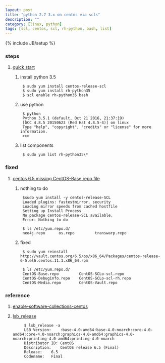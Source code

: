 ```yaml
---
layout: post
title: "python 2.7 3.x on centos via scls"
description: ""
category: [linux, python]
tags: [scl, centos, scl, rh-python, bash, list]
---
```

{% include JB/setup %}


### steps

1. [quick start](https://lists.centos.org/pipermail/centos-announce/2015-December/021555.html)

    1. install python 3.5

            $ sudo yum install centos-release-scl
            $ sudo yum install rh-python35
            $ scl enable rh-python35 bash

    1. use python

            $ python
            Python 3.5.1 (default, Oct 21 2016, 21:37:19)
            [GCC 4.8.5 20150623 (Red Hat 4.8.5-4)] on linux
            Type "help", "copyright", "credits" or "license" for more information.
            >>>

    1. list components

            $ sudo yum list rh-python35\*

### fixed

1. [centos 6.5 missing CentOS-Base.repo  file](http://www.linuxquestions.org/questions/linux-newbie-8/deleted-all-of-the-repos-in-yum-repos-d-how-to-restore-them-4175532866/)

    1. nothing to do

            $sudo yum install -y centos-release-SCL
            Loaded plugins: fastestmirror, security
            Loading mirror speeds from cached hostfile
            Setting up Install Process
            No package centos-release-SCL available.
            Error: Nothing to do

            $ ls /etc/yum.repo.d/
            neo4j.repo      os.repo         transwarp.repo

    1. fixed

            $ sudo yum reinstall http://vault.centos.org/6.5/os/x86_64/Packages/centos-release-6-5.el6.centos.11.1.x86_64.rpm

            $ ls /etc/yum.repo.d/
            CentOS-Base.repo         CentOS-SCLo-scl.repo
            CentOS-Debuginfo.repo    CentOS-SCLo-scl-rh.repo
            CentOS-Media.repo        CentOS-Vault.repo

### reference

1. [enable-software-collections-centos](http://xmodulo.com/enable-software-collections-centos.html)

1. [lsb_release](https://unix.stackexchange.com/questions/278061/how-can-i-enable-centos-release-scl-on-centos-6-7)

            $ lsb_release -a
            LSB Version:    :base-4.0-amd64:base-4.0-noarch:core-4.0-amd64:core-4.0-noarch:graphics-4.0-amd64:graphics-4.0-noarch:printing-4.0-amd64:printing-4.0-noarch
            Distributor ID: CentOS
            Description:    CentOS release 6.5 (Final)
            Release:    6.5
            Codename:   Final
